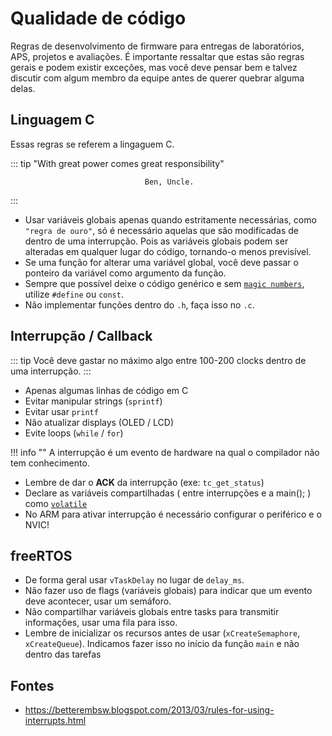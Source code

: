 # Qualidade de código

Regras de desenvolvimento de firmware para entregas de laboratórios, APS, projetos e avaliações. É importante ressaltar que estas são regras gerais e podem existir exceções, mas você deve pensar bem e talvez discutir com algum membro da equipe antes de querer quebrar alguma delas.

## Linguagem C

Essas regras se referem a lingaguem C.

::: tip
"With great power comes great responsibility"
                                  
                                  Ben, Uncle.
:::

- Usar variáveis globais apenas quando estritamente necessárias, como `"regra de ouro"`, só é necessário aquelas que são modificadas de dentro de uma interrupção. Pois as variáveis globais podem ser alteradas em qualquer lugar do código, tornando-o menos previsível.
- Se uma função for alterar uma variável global, você deve passar o ponteiro da variável como argumento da função.
- Sempre que possível deixe o código genérico e sem [`magic numbers`](https://en.wikipedia.org/wiki/Magic_number_(programming)), utilize `#define` ou `const`.
- Não implementar funções dentro do `.h`, faça isso no `.c`.

## Interrupção / Callback

::: tip 
Você deve gastar no máximo algo entre 100-200 clocks dentro de uma interrupção.
:::

- Apenas algumas linhas de código em C
- Evitar manipular strings (`sprintf`)
- Evitar usar `printf`
- Não atualizar displays (OLED / LCD)
- Evite loops (`while` / `for`)

!!! info ""
    A interrupção é um evento de hardware na qual o compilador não tem conhecimento.

- Lembre de dar o **ACK** da interrupção (exe: `tc_get_status`)
- Declare as variáveis compartilhadas ( entre interrupções e a main(); ) como [`volatile`](https://www.embedded.com/introduction-to-the-volatile-keyword/)
- No ARM para ativar interrupção é necessário configurar o periférico e o NVIC!

## freeRTOS

- De forma geral usar `vTaskDelay` no lugar de `delay_ms`.
- Não fazer uso de flags (variáveis globais) para indicar que um evento deve acontecer, usar um semáforo.
- Não compartilhar variáveis globais entre tasks para transmitir informações, usar uma fila para isso.
- Lembre de inicializar os recursos antes de usar (`xCreateSemaphore`, `xCreateQueue`). Indicamos fazer isso no início da função `main` e não dentro das tarefas 

## Fontes

- https://betterembsw.blogspot.com/2013/03/rules-for-using-interrupts.html
